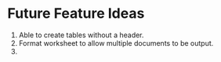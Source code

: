 # Future Feature Ideas

1. Able to create tables without a header.
2. Format worksheet to allow multiple documents to be output.
3. 
 